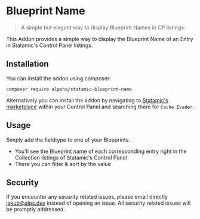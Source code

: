 <!-- statamic:hide -->
# Blueprint Name

> A simple but elegant way to display Blueprint Names in CP listings.

<!-- /statamic:hide -->

This Addon provides a simple way to display the Blueprint Name of an Entry in Statamic's Control Panel listings.

## Installation

You can install the addon using composer:

```
composer require alpshq/statamic-blueprint-name
```
<!-- statamic:hide -->

Alternatively you can install the addon by navigating to [Statamic's marketplace](https://statamic.com/addons/alps/blueprint-name) within your Control Panel and searching there for `Cache Evader`.

<!-- /statamic:hide -->

## Usage

Simply add the fieldtype to one of your Blueprints.

- You'll see the Blueprint name of each corresponding entry right in the Collection listings of Statamic's Control Panel
- There you can filter & sort by the value

## Security

If you encounter any security related issues, please email directly jakub@alps.dev instead of opening an issue. All security related issues will be promptly addressed.


